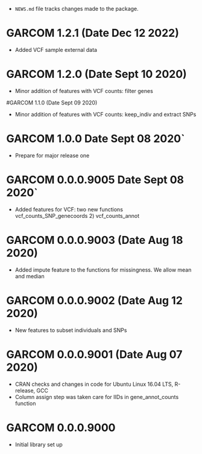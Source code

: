 * `NEWS.md` file tracks changes made to the package.

# GARCOM 1.2.1 (Date Dec 12 2022)
* Added VCF sample external data 

# GARCOM 1.2.0 (Date Sept 10 2020)
* Minor addition of features with VCF counts: filter genes

#GARCOM 1.1.0 (Date Sept 09 2020)
* Minor addition of features with VCF counts: keep_indiv and extract SNPs

# GARCOM 1.0.0 Date Sept 08 2020`
* Prepare for major release one

# GARCOM 0.0.0.9005 Date Sept 08 2020`
* Added features for VCF: two new functions vcf_counts_SNP_genecoords 2) vcf_counts_annot

# GARCOM 0.0.0.9003 (Date Aug 18 2020)
* Added impute feature to the functions for missingness. We allow mean and median 

# GARCOM 0.0.0.9002 (Date Aug 12 2020)

* New features to subset individuals and SNPs

# GARCOM 0.0.0.9001 (Date Aug 07 2020)
* CRAN checks and changes in code for Ubuntu Linux 16.04 LTS, R-release, GCC
* Column assign step was taken care for IIDs in gene_annot_counts function

# GARCOM 0.0.0.9000
* Initial library set up